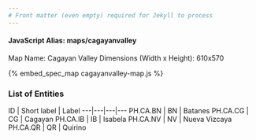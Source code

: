 ```yaml
---
# Front matter (even empty) required for Jekyll to process
---
```


#### JavaScript Alias: maps/cagayanvalley

Map Name: Cagayan Valley
Dimensions (Width x Height): 610x570



{% embed_spec_map cagayanvalley-map.js %}

### List of Entities

ID | Short label | Label
---|---|---|---
PH.CA.BN | BN | Batanes
PH.CA.CG | CG | Cagayan
PH.CA.IB | IB | Isabela
PH.CA.NV | NV | Nueva Vizcaya		
PH.CA.QR | QR | Quirino